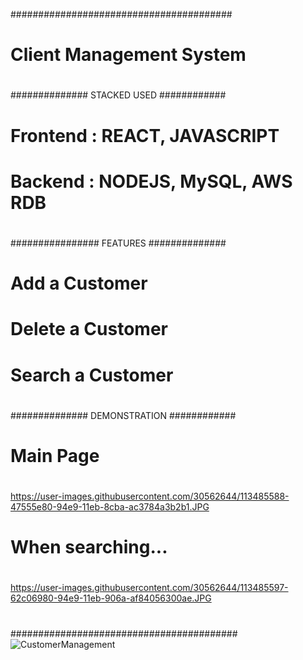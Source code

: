 ########################################
#
#      Client Management System
# 
############## STACKED USED ############
#
# Frontend : REACT, JAVASCRIPT
# Backend : NODEJS, MySQL, AWS RDB
#
################ FEATURES ##############
#
# Add a Customer
# Delete a Customer
# Search a Customer
#
############## DEMONSTRATION ############
#
# Main Page
#
https://user-images.githubusercontent.com/30562644/113485588-47555e80-94e9-11eb-8cba-ac3784a3b2b1.JPG
#
# When searching...
#
https://user-images.githubusercontent.com/30562644/113485597-62c06980-94e9-11eb-906a-af84056300ae.JPG
#
#########################################
![CustomerManagement](https://user-images.githubusercontent.com/30562644/113485588-47555e80-94e9-11eb-8cba-ac3784a3b2b1.JPG)

